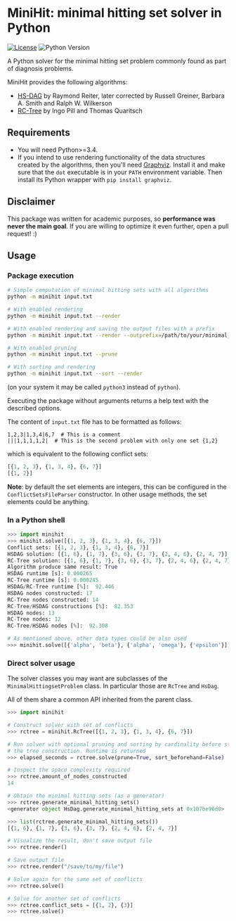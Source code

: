 MiniHit: minimal hitting set solver in Python
==============================================================================

[![License](https://img.shields.io/badge/License-BSD%203--Clause-blue.svg)](LICENSE.md)
![Python Version](https://img.shields.io/pypi/pyversions/Django.svg)

A Python solver for the minimal hitting set problem commonly found as part of 
diagnosis problems.

MiniHit provides the following algorithms:

- [HS-DAG](http://www.cs.ru.nl/P.Lucas/teaching/KeR/Theorist/greibers-correctiontoreiter.pdf)
  by Raymond Reiter, later corrected by Russell Greiner, Barbara A. Smith and 
  Ralph W. Wilkerson
- [RC-Tree](http://www.ist.tugraz.at/pill/downloads/IWPD15_p5_preprint.pdf)
  by Ingo Pill and Thomas Quaritsch


Requirements
----------------------------------------

- You will need Python>=3.4.
- If you intend to use rendering functionality of the data structures
  created by the algorithms, then you'll need
  [Graphviz](https://graphviz.gitlab.io/download/). Install it 
  and make sure that the `dot` executable is in your `PATH` environment
  variable. Then install its Python wrapper with `pip install graphviz`.


Disclaimer
----------------------------------------

This package was written for academic purposes, so **performance was never
the main goal**. If you are willing to optimize it even further, open a
pull request! :)


Usage
----------------------------------------

### Package execution

```bash
# Simple computation of minimal hitting sets with all algorithms
python -m minihit input.txt

# With enabled rendering
python -m minihit input.txt --render

# With enabled rendering and saving the output files with a prefix
python -m minihit input.txt --render --outprefix=/path/to/your/minimal_hitting_sets

# With enabled pruning
python -m minihit input.txt --prune

# With sorting and rendering
python -m minihit input.txt --sort --render
```
(on your system it may be called `python3` instead of `python`).

Executing the package without arguments returns a help text with the described
options.

The content of `input.txt` file has to be formatted as follows:
```
1,2,3|1,3,4|6,7  # This is a comment
|||1,1,1,1,2|  # This is the second problem with only one set {1,2}
```

which is equivalent to the following conflict sets:

```python
[{1, 2, 3}, {1, 3, 4}, {6, 7}]
[{1, 2}]
```

**Note**: by default the set elements are integers, this can be configured
in the `ConflictSetsFileParser` constructor. In other usage methods,
the set elements could be anything.


### In a Python shell

```python
>>> import minihit
>>> minihit.solve([{1, 2, 3}, {1, 3, 4}, {6, 7}])
Conflict sets: [{1, 2, 3}, {1, 3, 4}, {6, 7}]
HSDAG solution: [{1, 6}, {1, 7}, {3, 6}, {3, 7}, {2, 4, 6}, {2, 4, 7}]
RC-Tree solution: [{1, 6}, {1, 7}, {3, 6}, {3, 7}, {2, 4, 6}, {2, 4, 7}]
Algorithm produce same result: True
HSDAG runtime [s]: 0.000265
RC-Tree runtime [s]: 0.000245
HSDAG/RC-Tree runtime [%]:  92.446
HSDAG nodes constructed: 17
RC-Tree nodes constructed: 14
RC-Tree/HSDAG constructions [%]:  82.353
HSDAG nodes: 13
RC-Tree nodes: 12
RC-Tree/HSDAG nodes [%]:  92.308

# As mentioned above, other data types could be also used
>>> minihit.solve([{'alpha', 'beta'}, {'alpha', 'omega'}, {'epsilon'}])
```


### Direct solver usage

The solver classes you may want are subclasses of the 
`MinimalHittingsetProblem` class. In particular those are
`RcTree` and `HsDag`.

All of them share a common API inherited from the parent class.

```python
>>> import minihit

# Construct solver with set of conflicts
>>> rctree = minihit.RcTree([{1, 2, 3}, {1, 3, 4}, {6, 7}])

# Run solver with optional pruning and sorting by cardinality before starting
# the tree construction. Runtime is returned
>>> elapsed_seconds = rctree.solve(prune=True, sort_beforehand=False)

# Inspect the space complexity required
>>> rctree.amount_of_nodes_constructed
14

# Obtain the minimal hitting sets (as a generator)
>>> rctree.generate_minimal_hitting_sets()
<generator object HsDag.generate_minimal_hitting_sets at 0x107be96d0>

>>> list(rctree.generate_minimal_hitting_sets())
[{1, 6}, {1, 7}, {3, 6}, {3, 7}, {2, 4, 6}, {2, 4, 7}]

# Visualize the result, don't save output file
>>> rctree.render()

# Save output file
>>> rctree.render("/save/to/my/file")

# Solve again for the same set of conflicts
>>> rctree.solve()

# Solve for another set of conflicts
>>> rctree.conflict_sets = [{1, 2}, {3}]
>>> rctree.solve()
```
